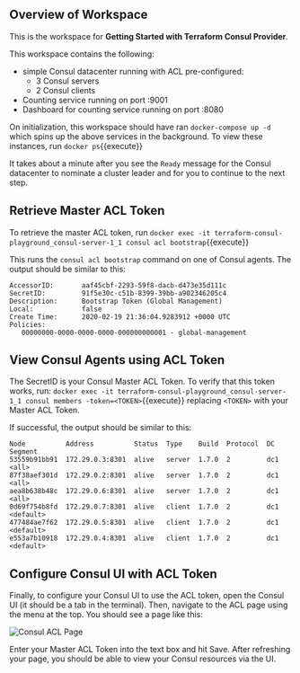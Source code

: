 ## Overview of Workspace

This is the workspace for **Getting Started with Terraform Consul Provider**.

This workspace contains the following:

- simple Consul datacenter running with ACL pre-configured:
    - 3 Consul servers
    - 2 Consul clients
- Counting service running on port :9001
- Dashboard for counting service running on port :8080

On initialization, this workspace should have ran `docker-compose up -d` which spins
up the above services in the background. To view these instances, run `docker ps`{{execute}}

It takes about a minute after you see the `Ready` message for the Consul datacenter
to nominate a cluster leader and for you to continue to the next step.

## Retrieve Master ACL Token
To retrieve the master ACL token, run `docker exec -it terraform-consul-playground_consul-server-1_1 consul acl bootstrap`{{execute}}

This runs the `consul acl bootstrap` command on one of Consul agents. The output should
be similar to this:

```
AccessorID:       aaf45cbf-2293-59f8-dacb-d473e35d111c
SecretID:         91f5e30c-c51b-8399-39bb-a902346205c4
Description:      Bootstrap Token (Global Management)
Local:            false
Create Time:      2020-02-19 21:36:04.9283912 +0000 UTC
Policies:
   00000000-0000-0000-0000-000000000001 - global-management
```

## View Consul Agents using ACL Token
The SecretID is your Consul Master ACL Token. To verify that this token works, run:
`docker exec -it terraform-consul-playground_consul-server-1_1 consul members -token=<TOKEN>`{{execute}}
replacing `<TOKEN>` with your Master ACL Token. 

If successful, the output should be 
similar to this:

```
Node          Address          Status  Type    Build  Protocol  DC   Segment
53559b91bb91  172.29.0.3:8301  alive   server  1.7.0  2         dc1  <all>
87f38aef301d  172.29.0.2:8301  alive   server  1.7.0  2         dc1  <all>
aea8b638b48c  172.29.0.6:8301  alive   server  1.7.0  2         dc1  <all>
0d69f754b8fd  172.29.0.7:8301  alive   client  1.7.0  2         dc1  <default>
477484ae7f62  172.29.0.5:8301  alive   client  1.7.0  2         dc1  <default>
e553a7b10918  172.29.0.4:8301  alive   client  1.7.0  2         dc1  <default>
```

## Configure Consul UI with ACL Token
Finally, to configure your Consul UI to use the ACL token, open the Consul UI (it 
should be a tab in the terminal). Then, navigate to the ACL page using the menu at the top. 
You should see a page like this:

![Consul ACL Page](/im2nguyen/scenarios/terraform-consul-provider/assets/consul-acl.png)

Enter your Master ACL Token into the text box and hit Save. After refreshing your page,
you should be able to view your Consul resources via the UI.